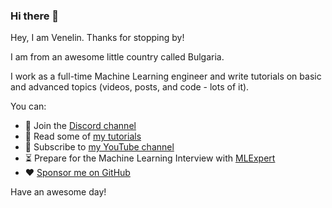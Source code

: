 ### Hi there 👋

Hey, I am Venelin. Thanks for stopping by!

I am from an awesome little country called Bulgaria.

I work as a full-time Machine Learning engineer and write tutorials on basic and advanced topics (videos, posts, and code - lots of it).

You can:

- 💬  Join the [Discord channel](https://discord.gg/UaNPxVD6tv)
- 📖  Read some of [my tutorials](https://www.mlexpert.io/blog) 
- 🍿  Subscribe to [my YouTube channel](http://bit.ly/venelin-subscribe)
- ⏳  Prepare for the Machine Learning Interview with [MLExpert](https://mlexpert.io/)
- ❤️  [Sponsor me on GitHub](https://github.com/sponsors/curiousily)

Have an awesome day!
